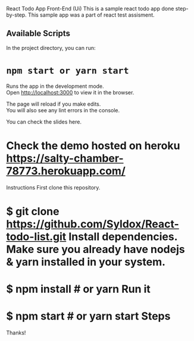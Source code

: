 React Todo App Front-End (Ui) This is a sample react todo app done step-by-step. This sample app was a part of react test assisment.

## Available Scripts

In the project directory, you can run:

# `npm start or yarn start`

Runs the app in the development mode.<br>
Open [http://localhost:3000](http://localhost:3000) to view it in the browser.

The page will reload if you make edits.<br>
You will also see any lint errors in the console.


You can check the slides here.

# Check the demo hosted on heroku https://salty-chamber-78773.herokuapp.com/

Instructions First clone this repository.

# $ git clone https://github.com/Syldox/React-todo-list.git Install dependencies. Make sure you already have nodejs & yarn installed in your system.

# $ npm install # or yarn Run it

# $ npm start # or yarn start Steps

Thanks!